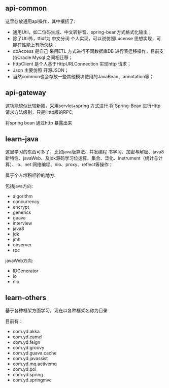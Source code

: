 ## api-common

这里存放通用api操作，其中攘括了:

- 通用Util，如二位码生成、中文转拼音、spring-bean方式格式化输出；
- 除了Util外，tfidf为 中文分词 个人实现，可以说仿照Lucense 思想实现，可能在性能上有所欠缺；
- dbAccess 是自己 采用ETL 方式进行不同数据库DB 进行表迁移操作，目前支持Oracle Mysql 之间相迁移；
- httpClient 是个人基于HttpURLConnection 实现http 请求；
- Json  主要仿照 开源JSON；
- 当然common也会存放一些其他模块使用的JavaBean、annotation等；

## api-gateway

这功能貌似比较新颖，采用servlet+spring 方式进行 将 Spring-Bean 进行Http 请求方法级别，只是Http版的RPC;

将spring bean 通过http 暴露出来



## learn-java

这里学习的东西可多了，比如java版算法、并发编程 书学习、加密与解密、java8新特性、javaWeb、及jdk源码学习位运算、集合、泛化、instrument（统计与计算）、io、net 网络编程、nio、proxy、reflect等操作；

属于个人堆积经验的地方:

包括java方向:

- algorithm
- concurrency
- encrypt
- generics
- guava
- interview
- java8
- jdk
- jmh
- observer
- rpc

javaWeb方向:

- IDGenerator
- io
- nio



## learn-others

基于各种框架方面学习，现在以各种框架名称为目录

目前有：

- com.yd.akka
- com.yd.camel
- com.yd.feign
- com.yd.groovy
- com.yd.guava.cache
- com.yd.javassist
- com.yd.mq.activemq
- com.yd.poi
- com.yd.spring
- com.yd.springmvc



